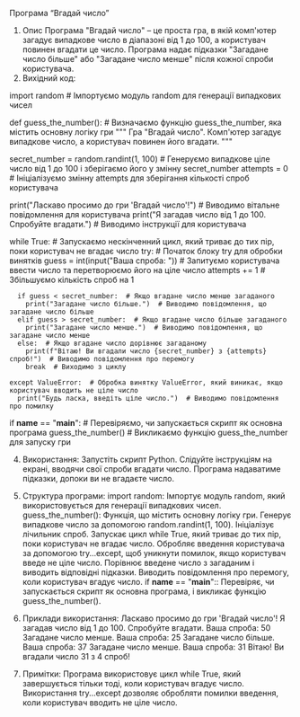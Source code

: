 Програма “Вгадай число”
1. Опис
Програма "Вгадай число" – це проста гра, в якій комп'ютер загадує випадкове число в діапазоні від 1 до 100, а користувач повинен вгадати це число. Програма надає підказки "Загадане число більше" або "Загадане число менше" після кожної спроби користувача.
2. Вихідний код:

import random  # Імпортуємо модуль random для генерації випадкових чисел

def guess_the_number():  # Визначаємо функцію guess_the_number, яка містить основну логіку гри
  """
  Гра "Вгадай число".
  Комп'ютер загадує випадкове число, а користувач повинен його вгадати.
  """

  secret_number = random.randint(1, 100)  # Генеруємо випадкове ціле число від 1 до 100 і зберігаємо його у змінну secret_number
  attempts = 0  # Ініціалізуємо змінну attempts для зберігання кількості спроб користувача

  print("Ласкаво просимо до гри 'Вгадай число'!")  # Виводимо вітальне повідомлення для користувача
  print("Я загадав число від 1 до 100. Спробуйте вгадати.")  # Виводимо інструкції для користувача

  while True:  # Запускаємо нескінченний цикл, який триває до тих пір, поки користувач не вгадає число
    try:  # Початок блоку try для обробки винятків
      guess = int(input("Ваша спроба: "))  # Запитуємо користувача ввести число та перетворюємо його на ціле число
      attempts += 1  # Збільшуємо кількість спроб на 1

      if guess < secret_number:  # Якщо вгадане число менше загаданого
        print("Загадане число більше.")  # Виводимо повідомлення, що загадане число більше
      elif guess > secret_number:  # Якщо вгадане число більше загаданого
        print("Загадане число менше.")  # Виводимо повідомлення, що загадане число менше
      else:  # Якщо вгадане число дорівнює загаданому
        print(f"Вітаю! Ви вгадали число {secret_number} з {attempts} спроб!")  # Виводимо повідомлення про перемогу
        break  # Виходимо з циклу

    except ValueError:  # Обробка винятку ValueError, який виникає, якщо користувач вводить не ціле число
      print("Будь ласка, введіть ціле число.")  # Виводимо повідомлення про помилку

if __name__ == "__main__":  # Перевіряємо, чи запускається скрипт як основна програма
  guess_the_number()  # Викликаємо функцію guess_the_number для запуску гри


4. Використання:
Запустіть скрипт Python.
Слідуйте інструкціям на екрані, вводячи свої спроби вгадати число.
Програма надаватиме підказки, допоки ви не вгадаєте число.
5. Структура програми:
import random: Імпортує модуль random, який використовується для генерації випадкових чисел.
guess_the_number(): Функція, що містить основну логіку гри.
Генерує випадкове число за допомогою random.randint(1, 100).
Ініціалізує лічильник спроб.
Запускає цикл while True, який триває до тих пір, поки користувач не вгадає число.
Обробляє введення користувача за допомогою try...except, щоб уникнути помилок, якщо користувач введе не ціле число.
Порівнює введене число з загаданим і виводить відповідні підказки.
Виводить повідомлення про перемогу, коли користувач вгадує число.
if __name__ == "__main__":: Перевіряє, чи запускається скрипт як основна програма, і викликає функцію guess_the_number().
6. Приклади використання:
Ласкаво просимо до гри 'Вгадай число'!
Я загадав число від 1 до 100. Спробуйте вгадати.
Ваша спроба: 50
Загадане число менше.
Ваша спроба: 25
Загадане число більше.
Ваша спроба: 37
Загадане число менше.
Ваша спроба: 31
Вітаю! Ви вгадали число 31 з 4 спроб!


7. Примітки:
Програма використовує цикл while True, який завершується тільки тоді, коли користувач вгадує число.
Використання try...except дозволяє обробляти помилки введення, коли користувач вводить не ціле число.













